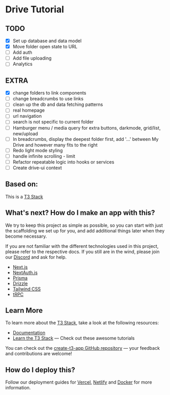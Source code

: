 # Drive Tutorial

## TODO

- [x] Set up database and data model
- [x] Move folder open state to URL
- [ ] Add auth
- [ ] Add file uploading
- [ ] Analytics

## EXTRA

- [x] change folders to link components
- [ ] change breadcrumbs to use links
- [ ] clean up the db and data fetching patterns
- [ ] real homepage
- [ ] url navigation
- [ ] search is not specific to current folder
- [ ] Hamburger menu / media query for extra buttons, darkmode, grid/list, new/upload
- [ ] In breadcrumbs, display the deepest folder first, add '...' between My Drive and however many fits to the right
- [ ] Redo light mode styling
- [ ] handle infinite scrolling - limit
- [ ] Refactor repeatable logic into hooks or services
- [ ] Create drive-ui context

## Based on:

This is a [T3 Stack](https://create.t3.gg/)

## What's next? How do I make an app with this?

We try to keep this project as simple as possible, so you can start with just the scaffolding we set up for you, and add additional things later when they become necessary.

If you are not familiar with the different technologies used in this project, please refer to the respective docs. If you still are in the wind, please join our [Discord](https://t3.gg/discord) and ask for help.

- [Next.js](https://nextjs.org)
- [NextAuth.js](https://next-auth.js.org)
- [Prisma](https://prisma.io)
- [Drizzle](https://orm.drizzle.team)
- [Tailwind CSS](https://tailwindcss.com)
- [tRPC](https://trpc.io)

## Learn More

To learn more about the [T3 Stack](https://create.t3.gg/), take a look at the following resources:

- [Documentation](https://create.t3.gg/)
- [Learn the T3 Stack](https://create.t3.gg/en/faq#what-learning-resources-are-currently-available) — Check out these awesome tutorials

You can check out the [create-t3-app GitHub repository](https://github.com/t3-oss/create-t3-app) — your feedback and contributions are welcome!

## How do I deploy this?

Follow our deployment guides for [Vercel](https://create.t3.gg/en/deployment/vercel), [Netlify](https://create.t3.gg/en/deployment/netlify) and [Docker](https://create.t3.gg/en/deployment/docker) for more information.
